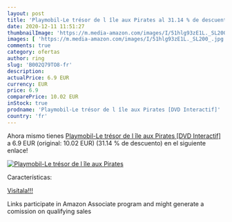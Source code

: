 ```yaml
---
layout: post
title: 'Playmobil-Le trésor de l île aux Pirates al 31.14 % de descuento'
date: 2020-12-11 11:51:27
thumbnailImage: 'https://m.media-amazon.com/images/I/51hlg93zE1L._SL200_.jpg'
images: [ 'https://m.media-amazon.com/images/I/51hlg93zE1L._SL200_.jpg' ]
comments: true
category: ofertas
author: ring
slug: 'B002Q79TO8-fr'
description:
actualPrice: 6.9 EUR
currency: EUR
price: 6.9
comparePrice: 10.02 EUR
inStock: true
prodname: 'Playmobil-Le trésor de l île aux Pirates [DVD Interactif]'
country: 'fr'
---
```


Ahora mismo tienes [Playmobil-Le trésor de l île aux Pirates [DVD Interactif]](https://www.amazon.fr/dp/B002Q79TO8/?tag=tolees0d-21) a 6.9 EUR (original: 10.02 EUR) (31.14 %  de descuento) en el siguiente enlace!

[![Playmobil-Le trésor de l île aux Pirates](https://m.media-amazon.com/images/I/51hlg93zE1L._SL200_.jpg)](https://www.amazon.fr/dp/B002Q79TO8/?tag=tolees0d-21)

Características:


[Visítala!!!](https://www.amazon.fr/dp/B002Q79TO8/?tag=tolees0d-21)

Links participate in Amazon Associate program and might generate a comission on qualifying sales
